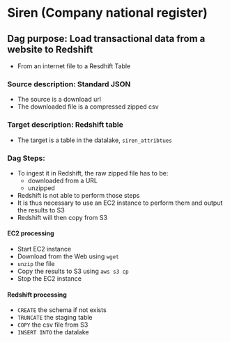 # Siren (Company national register)
## Dag purpose:  Load transactional data from a website to Redshift
- From an internet file to a Resdhift Table

### Source description: Standard JSON
- The source is a download url
- The downloaded file is a compressed zipped csv

### Target description: Redshift table
- The target is a table in the datalake, `siren_attribtues`

### Dag Steps:
- To ingest it in Redshift, the raw zipped file has to be:
    - downloaded from a URL
    - unzipped
- Redshift is not able to perform those steps
- It is thus necessary to use an EC2 instance to perform them and output the results to S3
- Redshift will then copy from S3

#### EC2 processing
- Start EC2 instance
- Download from the Web using `wget`
- `unzip` the file
- Copy the results to S3 using `aws s3 cp`
- Stop the EC2 instance

#### Redshift processing
- `CREATE` the schema if not exists
- `TRUNCATE` the staging table
- `COPY` the csv file from S3
- `INSERT INTO` the datalake
